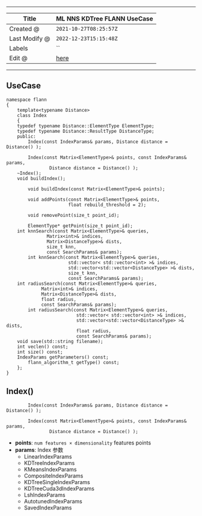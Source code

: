 -----

| Title         | ML NNS KDTree FLANN UseCase                           |
| ------------- | ----------------------------------------------------- |
| Created @     | `2021-10-27T08:25:57Z`                                |
| Last Modify @ | `2022-12-23T15:15:48Z`                                |
| Labels        | \`\`                                                  |
| Edit @        | [here](https://github.com/junxnone/aiwiki/issues/130) |

-----

## UseCase

    namespace flann
    {
        template<typename Distance>
        class Index 
        {
        typedef typename Distance::ElementType ElementType;
        typedef typename Distance::ResultType DistanceType;
        public:
            Index(const IndexParams& params, Distance distance = Distance() );
            
            Index(const Matrix<ElementType>& points, const IndexParams& params,
                    Distance distance = Distance() );
        ~Index();
        void buildIndex();        
            
            void buildIndex(const Matrix<ElementType>& points);
            
            void addPoints(const Matrix<ElementType>& points, 
                           float rebuild_threshold = 2);
            
            void removePoint(size_t point_id);
            
            ElementType* getPoint(size_t point_id);
        int knnSearch(const Matrix<ElementType>& queries, 
                   Matrix<int>& indices, 
                   Matrix<DistanceType>& dists, 
                   size_t knn, 
                   const SearchParams& params);
            int knnSearch(const Matrix<ElementType>& queries,
                           std::vector< std::vector<int> >& indices,
                           std::vector<std::vector<DistanceType> >& dists,
                           size_t knn,
                           const SearchParams& params);
        int radiusSearch(const Matrix<ElementType>& queries, 
                 Matrix<int>& indices, 
                 Matrix<DistanceType>& dists, 
                 float radius, 
                 const SearchParams& params);
            int radiusSearch(const Matrix<ElementType>& queries,
                              std::vector< std::vector<int> >& indices,
                              std::vector<std::vector<DistanceType> >& dists,
                              float radius,
                              const SearchParams& params);
        void save(std::string filename);
        int veclen() const;
        int size() const;
        IndexParams getParameters() const;
            flann_algorithm_t getType() const;
        };
    }

## Index()

``` 
        Index(const IndexParams& params, Distance distance = Distance() );
        
        Index(const Matrix<ElementType>& points, const IndexParams& params,
                Distance distance = Distance() );
```

  - **points**: `num features × dimensionality` features points
  - **params**: Index 参数
      - LinearIndexParams
      - KDTreeIndexParams
      - KMeansIndexParams
      - CompositeIndexParams
      - KDTreeSingleIndexParams
      - KDTreeCuda3dIndexParams
      - LshIndexParams
      - AutotunedIndexParams
      - SavedIndexParams
